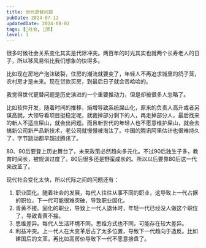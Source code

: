 ```yaml
---
title: 世代更替问题
pubDate: 2024-07-12
updatedDate: 2024-08-02
tags: [👫社会, 🤔思]
level: 1
---
```


很多时候社会关系变化其实是代际冲突。两百年的时光其实也就两个长寿老人的日子，所以移风易俗比我们想象的快得多。

比如现在房地产泡沫破裂，住房的潮流就要变了，年轻人不再追求城里的鸽子笼，农村房才是未来。现在贷款买房，到最后日子就会苦哈哈的。

我觉得世代更替问题是历史演进的一个重要推动力，但是却被很多人忽略了。

比如软件开发，随着时间的推移，熵增导致系统屎山化，原来的负责人高升或者另谋高就，大领导看项目挺稳定呢，就裁掉部分剩下的人，再走掉部分人，最后找来的新人不适应屎山，就会出问题。而且新世代的年轻人也不愿意维护屎山，就会去搞新公司新产品新技术，老公司就慢慢被淘汰了。中国的腾讯阿里估计也很难持久了，字节跳动都早超过腾讯了。

80、90后要登上历史舞台了，未来政策必然趋向多元化。不过90后独生子多，教育时间长，被规训过度了。80后很多还是野蛮成长的。所以以后要靠80后这一代来改革了。

现代社会变化太快，所以代际之间的问题还有：

1. 职业固化。随着社会的发展，每代人往往从事不同的职业，这导致上一代占据的职位，下一代可能很难突破，导致职业固化。
2. 青黄不接。固化的职业，导致上一代人退休时，年轻一代已经没人做这个职位了，导致青黄不接。
3. 思维差异。每代人生活环境不同，思维方式也不同，可能存在较大差异。
4. 利益冲突。上一代人在大变革后占了太多位置，导致下一代趋向于造反。比如建国后的文革，再比如高房价导致下一代不愿意接盘了。
